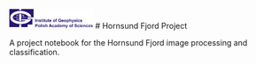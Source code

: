 <img src="https://github.com/jcbw/Hornsund_Project/blob/main/IGF%20EN%20colour.png" width=30% height=40%> 
# Hornsund Fjord Project


A project notebook for the Hornsund Fjord image processing and classification.
